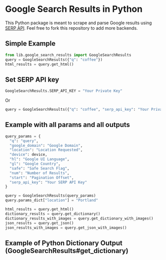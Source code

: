 # Google Search Results in Python

This Python package is meant to scrape and parse Google results using [SERP API](https://serpapi.com). Feel free to fork this repository to add more backends.

## Simple Example
```python
from lib.google_search_results import GoogleSearchResults
query = GoogleSearchResults({"q": "coffee"})
html_results = query.get_html()
```

## Set SERP API key

```python
GoogleSearchResults.SERP_API_KEY = "Your Private Key"
```
Or
```python
query = GoogleSearchResults({"q": "coffee", "serp_api_key": "Your Private Key"})
```

## Example with all params and all outputs

```python
query_params = {
  "q": "query",
  "google_domain": "Google Domain",
  "location": "Location Requested",
  "device": device,
  "hl": "Google UI Language",
  "gl": "Google Country",
  "safe": "Safe Search Flag",
  "num": "Number of Results",
  "start": "Pagination Offset",
  "serp_api_key": "Your SERP API Key"
}

query = GoogleSearchResults(query_params)
query.params_dict["location"] = "Portland"

html_results = query.get_html()
dictionary_results = query.get_dictionary()
dictionary_results_with_images = query.get_dictionary_with_images()
json_results = query.get_json()
json_results_with_images = query.get_json_with_images()
```

## Example of Python Dictionary Output (GoogleSearchResults#get_dictionary)
